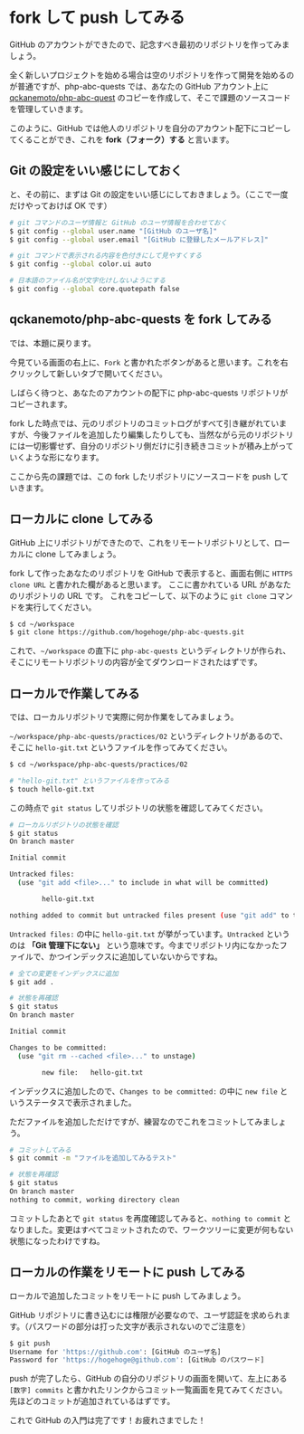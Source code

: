# fork して push してみる

GitHub のアカウントができたので、記念すべき最初のリポジトリを作ってみましょう。

全く新しいプロジェクトを始める場合は空のリポジトリを作って開発を始めるのが普通ですが、php-abc-quests では、あなたの GitHub アカウント上に [qckanemoto/php-abc-quest](https://github.com/qckanemoto/php-abc-quest) のコピーを作成して、そこで課題のソースコードを管理していきます。

このように、GitHub では他人のリポジトリを自分のアカウント配下にコピーしてくることができ、これを **fork（フォーク）する** と言います。

## Git の設定をいい感じにしておく

と、その前に、まずは Git の設定をいい感じにしておきましょう。（ここで一度だけやっておけば OK です）

```bash
# git コマンドのユーザ情報と GitHub のユーザ情報を合わせておく
$ git config --global user.name "[GitHub のユーザ名]"
$ git config --global user.email "[GitHub に登録したメールアドレス]"

# git コマンドで表示される内容を色付きにして見やすくする
$ git config --global color.ui auto

# 日本語のファイル名が文字化けしないようにする
$ git config --global core.quotepath false
```

## qckanemoto/php-abc-quests を fork してみる

では、本題に戻ります。

今見ている画面の右上に、`Fork` と書かれたボタンがあると思います。これを右クリックして新しいタブで開いてください。

しばらく待つと、あなたのアカウントの配下に php-abc-quests リポジトリがコピーされます。

fork した時点では、元のリポジトリのコミットログがすべて引き継がれていますが、今後ファイルを追加したり編集したりしても、当然ながら元のリポジトリには一切影響せず、自分のリポジトリ側だけに引き続きコミットが積み上がっていくような形になります。

ここから先の課題では、この fork したリポジトリにソースコードを push していきます。

## ローカルに clone してみる

GitHub 上にリポジトリができたので、これをリモートリポジトリとして、ローカルに clone してみましょう。

fork して作ったあなたのリポジトリを GitHub で表示すると、画面右側に `HTTPS clone URL` と書かれた欄があると思います。
ここに書かれている URL があなたのリポジトリの URL です。
これをコピーして、以下のように `git clone` コマンドを実行してください。

```bash
$ cd ~/workspace
$ git clone https://github.com/hogehoge/php-abc-quests.git
```

これで、`~/workspace` の直下に `php-abc-quests` というディレクトリが作られ、そこにリモートリポジトリの内容が全てダウンロードされたはずです。

## ローカルで作業してみる

では、ローカルリポジトリで実際に何か作業をしてみましょう。

`~/workspace/php-abc-quests/practices/02` というディレクトリがあるので、そこに `hello-git.txt` というファイルを作ってみてください。

```bash
$ cd ~/workspace/php-abc-quests/practices/02

# "hello-git.txt" というファイルを作ってみる
$ touch hello-git.txt
```

この時点で `git status` してリポジトリの状態を確認してみてください。

```bash
# ローカルリポジトリの状態を確認
$ git status
On branch master

Initial commit

Untracked files:
  (use "git add <file>..." to include in what will be committed)

        hello-git.txt

nothing added to commit but untracked files present (use "git add" to track)
```

`Untracked files:` の中に `hello-git.txt` が挙がっています。`Untracked` というのは **「Git 管理下にない」** という意味です。今までリポジトリ内になかったファイルで、かつインデックスに追加していないからですね。

```bash
# 全ての変更をインデックスに追加
$ git add .

# 状態を再確認
$ git status
On branch master

Initial commit

Changes to be committed:
  (use "git rm --cached <file>..." to unstage)

        new file:   hello-git.txt
```

インデックスに追加したので、`Changes to be committed:` の中に `new file` というステータスで表示されました。

ただファイルを追加しただけですが、練習なのでこれをコミットしてみましょう。

```bash
# コミットしてみる
$ git commit -m "ファイルを追加してみるテスト"

# 状態を再確認
$ git status
On branch master
nothing to commit, working directory clean
```

コミットしたあとで `git status` を再度確認してみると、`nothing to commit` となりました。変更はすべてコミットされたので、ワークツリーに変更が何もない状態になったわけですね。

## ローカルの作業をリモートに push してみる

ローカルで追加したコミットをリモートに push してみましょう。

GitHub リポジトリに書き込むには権限が必要なので、ユーザ認証を求められます。（パスワードの部分は打った文字が表示されないのでご注意を）

```bash
$ git push
Username for 'https://github.com': [GitHub のユーザ名]
Password for 'https://hogehoge@github.com': [GitHub のパスワード]
```

push が完了したら、GitHub の自分のリポジトリの画面を開いて、左上にある `[数字] commits` と書かれたリンクからコミット一覧画面を見てみてください。先ほどのコミットが追加されているはずです。

これで GitHub の入門は完了です！お疲れさまでした！
